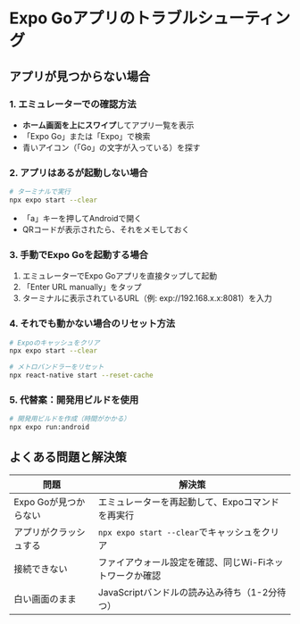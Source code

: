 # Expo Goアプリのトラブルシューティング

## アプリが見つからない場合

### 1. エミュレーターでの確認方法
- **ホーム画面を上にスワイプ**してアプリ一覧を表示
- 「Expo Go」または「Expo」で検索
- 青いアイコン（「Go」の文字が入っている）を探す

### 2. アプリはあるが起動しない場合
```bash
# ターミナルで実行
npx expo start --clear
```
- 「a」キーを押してAndroidで開く
- QRコードが表示されたら、それをメモしておく

### 3. 手動でExpo Goを起動する場合
1. エミュレーターでExpo Goアプリを直接タップして起動
2. 「Enter URL manually」をタップ
3. ターミナルに表示されているURL（例: exp://192.168.x.x:8081）を入力

### 4. それでも動かない場合のリセット方法
```bash
# Expoのキャッシュをクリア
npx expo start --clear

# メトロバンドラーをリセット
npx react-native start --reset-cache
```

### 5. 代替案：開発用ビルドを使用
```bash
# 開発用ビルドを作成（時間がかかる）
npx expo run:android
```

## よくある問題と解決策

| 問題 | 解決策 |
|------|--------|
| Expo Goが見つからない | エミュレーターを再起動して、Expoコマンドを再実行 |
| アプリがクラッシュする | `npx expo start --clear`でキャッシュをクリア |
| 接続できない | ファイアウォール設定を確認、同じWi-Fiネットワークか確認 |
| 白い画面のまま | JavaScriptバンドルの読み込み待ち（1-2分待つ） |
